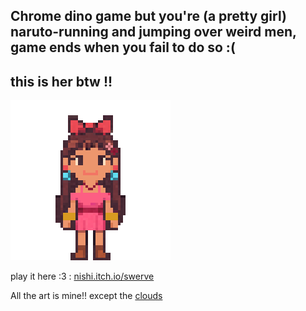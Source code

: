 


## Chrome dino game but you're (a pretty girl) naruto-running and jumping over weird men, game ends when you fail to do so :(

## this is her btw !!<br>
<img src= assets/girll.png>





play it here :3 : [nishi.itch.io/swerve](https://nishixoxo.itch.io/swerve) 






<!--If anyone can help me with why my obstacles arent being randomly generated in clusters(take a look at game.js), please do <br>-->
All the art is mine!! except the [clouds](https://www.thepolyglotdeveloper.com/2020/08/continuous-side-scrolling-phaser-game-tile-sprites/)








